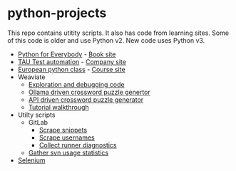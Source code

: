 # python-projects

This repo contains utitity scripts. It also has code from learning sites. Some of this code is older and use Python v2. New code uses Python v3.    

- [Python for Everybody](py-for-everybody) - [Book site](https://www.py4e.com/html3/)
- [TAU Test automation](test-automation-tau) - [Company site](https://testautomationu.applitools.com/)
- [European python class](euro-python) - [Course site](https://python-course.eu/)
- Weaviate
  - [Exploration and debugging code](/weaviate/recreate-tenant-removal-error..full-script.py)
  - [Ollama driven crossword puzzle genertor](https://github.com/mungitoperrito/wrk-weaviate-ollama/tree/main)
  - [API driven crossword puzzle generator](https://github.com/mungitoperrito/wrk-crossword-api/tree/main)
  - [Tutorial walkthrough](/weaviate/multi-tenant-walkthrough.ipynb)
- Utilty scripts
  - GitLab
    - [Scrape snippets](utility-scripts/gitlab-collect-and-move-snippets.py)
    - [Scrape usernames](/utility-scripts/gitlab-get-usernames.py)
    - [Collect runner diagnostics](/utility-scripts/gitlab-runner-diagnostic.py)
  - [Gather svn usage statistics](/utility-scripts/gather-svn-stats.py)
- [Selenium](selenium)  
